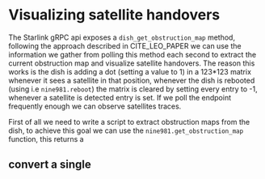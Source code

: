 # Visualizing satellite handovers 

The Starlink gRPC api exposes a `dish_get_obstruction_map` method, following the approach described in CITE_LEO_PAPER we can use the information we gather from polling this method each second to extract the current obstruction map and visualize satellite handovers. The reason this works is the dish is adding a dot (setting a value to 1) in a 123*123 matrix whenever it sees a satellite in that position, whenever the dish is rebooted (using i.e `nine981.reboot`) the matrix is cleared by setting every entry to -1, whenever a satellite is detected entry is set. If we poll the endpoint frequently enough we can observe satellites traces.



First of all we need to write a script to extract obstruction maps from the dish, to achieve this goal we can use the `nine981.get_obstruction_map` function, this returns a    



## convert a single 